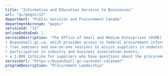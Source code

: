 ```yaml
---
title: "Information and Education Services to Businesses"
url: "gc/pwgsc/13"
department: "Public Services and Procurement Canada"
departmentAcronym: "pwgsc"
serviceId: "13"
onlineEndtoEnd: 1
serviceDescription: "The Office of Small and Medium Enterprises (OSME) assists small and medium enterprises (SMEs) in better understanding how the government buys goods and services by raising awareness of opportunities and by providing the following information services:
• Buyandsell.gc.ca, which provides access to federal procurement information and open data including bid opportunities (tenders), standing offers and supply arrangements, and contract history;
• free seminars and one-on-one sessions to assist suppliers in understanding federal procurement;
• participation in industry and business association events;
• a 1-800 InfoLine for suppliers who have questions about the procurement process and related tools."
serviceUrl: "https://buyandsell.gc.ca/event-calendar"
programDescription: "Procurement Leadership"
---
```

